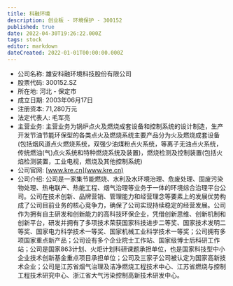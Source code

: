 ```yaml
---
title: 科融环境
description: 创业板 - 环境保护 - 300152
published: true
date: 2022-04-30T19:26:22.000Z
tags: stock
editor: markdown
dateCreated: 2022-01-01T00:00:00.000Z
---
```


- 公司名称: 雄安科融环境科技股份有限公司
- 股票代码: 300152.SZ
- 所在地: 河北 - 保定市
- 成立日期: 2003年06月17日
- 注册资本: 71,280万元
- 法定代表人: 毛军亮
- 主营业务: 主营业务为锅炉点火及燃烧成套设备和控制系统的设计制造，生产开发节油节能环保型的各类点火及燃烧系统主要产品分为火及燃烧成套设备(包括烟风道点火燃烧系统，双强少油煤粉点火系统，等离子无油点火系统，传统燃油(气)点火系统和特种燃烧系统及装置)，燃烧检测及控制装置(包括火焰检测装置，工业电视，燃烧及其他控制系统)
- 公司官网: [www.kre.cn](www.kre.cn)
- 公司介绍: 公司是一家集节能燃烧、水利及水环境治理、危废处理、固废污染物处理、热电联产、热能工程、烟气治理等业务于一体的环境综合治理平台公司。公司在技术创新、品牌营销、管理能力和经营理念等要素上的发展优势构成了公司目前业务的核心竞争力，确保了公司实现持续稳定的经营发展。公司作为拥有自主研发和创新能力的高科技环保企业，凭借创新思维、创新机制和创新平台，研发并拥有了多项技术荣获国家科技进步二等奖、国家技术发明二等奖、国家电力科学技术一等奖、国家机械工业科学技术一等奖；公司拥有多项国家重点新产品；公司设有多个企业院士工作站、国家级博士后科研工作站；公司是国家863计划、火炬计划科研课题承担单位，也是国家科技型中小企业技术创新基金重点项目承担单位；公司及三家子公司被认定为国家高新技术企业；公司是江苏省烟气治理及洁净燃烧工程技术中心、江苏省燃烧与控制工程技术研究中心、浙江省大气污染控制高新技术研发中心。


